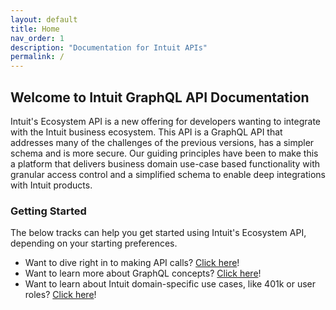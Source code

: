 ```yaml
---
layout: default
title: Home
nav_order: 1
description: "Documentation for Intuit APIs"
permalink: /
---
```


## Welcome to Intuit GraphQL API Documentation

Intuit's Ecosystem API is a new offering for developers wanting to integrate with the Intuit business ecosystem. This API is a GraphQL API that addresses many of the challenges of the previous versions, has a simpler schema and is more secure. Our guiding principles have been to make this a platform that delivers business domain use-case based functionality with granular access control and a simplified schema to enable deep integrations with Intuit products. 

### Getting Started

The below tracks can help you get started using Intuit's Ecosystem API, depending on your starting preferences.

- Want to dive right in to making API calls?  [Click here](/docs/getting-started)!
- Want to learn more about GraphQL concepts?  [Click here](/docs/graphql-concepts)!
- Want to learn about Intuit domain-specific use cases, like 401k or user roles?  [Click here](/docs/use-cases)!
